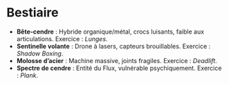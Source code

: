 # Bestiaire
- **Bête-cendre** : Hybride organique/métal, crocs luisants, faible aux articulations. Exercice : *Lunges*.  
- **Sentinelle volante** : Drone à lasers, capteurs brouillables. Exercice : *Shadow Boxing*.  
- **Molosse d’acier** : Machine massive, joints fragiles. Exercice : *Deadlift*.  
- **Spectre de cendre** : Entité du Flux, vulnérable psychiquement. Exercice : *Plank*.
